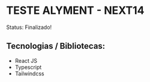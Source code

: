 <h1> 
  TESTE ALYMENT - NEXT14
</h1

<p> Status: Finalizado!</p>

<h2> Tecnologias / Bibliotecas: </h2>

+ React JS
+ Typescript
+ Tailwindcss

